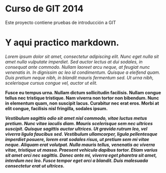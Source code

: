 # Curso de GIT 2014

Este proyecto contiene pruebas de introducción a GIT

# Y aqui practico markdown.

*Lorem ipsum dolor sit amet, consectetur adipiscing elit. Nunc eget nulla sit amet nulla vulputate imperdiet. Sed auctor lectus at dui sodales, in consequat ante commodo. Nullam laoreet arcu neque, at feugiat nunc venenatis in. In dignissim ac leo id condimentum. Quisque a eleifend quam. Duis pretium neque nibh, in blandit mauris fermentum sed. Ut urna nibh, scelerisque cursus congue vel, auctor ut elit.*

**Fusce eu tempus urna. Nullam dictum sollicitudin facilisis. Nullam congue tellus nec tristique tristique. Nam viverra non tortor non bibendum. Nunc in elementum quam, non suscipit lacus. Curabitur nec erat eros. Morbi at elit congue, facilisis nisl fringilla, sodales ipsum.**

***Vestibulum sagittis odio sit amet nisl commodo, vitae luctus metus pretium. Nunc vitae iaculis diam. Mauris scelerisque sem nec ultrices suscipit. Quisque sagittis auctor ultrices. Ut gravida rutrum leo, vel viverra ligula faucibus sed. Vestibulum ullamcorper, ligula pellentesque imperdiet posuere, lorem erat sodales risus, ut pretium sem mi vitae neque. Aliquam erat volutpat. Nulla mauris tellus, venenatis ac viverra vitae, **tristique ut massa**. Praesent vehicula dapibus tortor. Etiam varius sit amet orci nec sagittis. Donec ante mi, viverra *eget* pharetra sit amet, interdum nec leo. Fusce tempor eget orci a blandit. Duis malesuada consectetur erat ut ultrices.*** 
